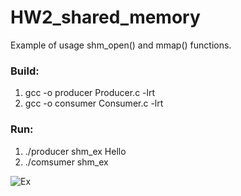 # HW2_shared_memory

Example of usage shm_open() and mmap() functions. 
### Build:
1. gcc -o producer Producer.c  -lrt
2. gcc -o consumer Consumer.c  -lrt 
### Run:
1. ./producer  shm_ex Hello
2. ./comsumer shm_ex

![Ex](https://user-images.githubusercontent.com/68871932/130462754-e9d7d953-22f0-4c43-a3a6-e66151c0233d.png)
